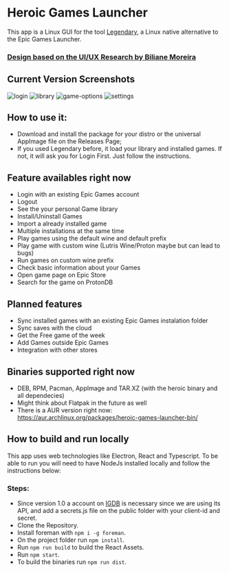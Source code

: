 # Heroic Games Launcher

This app is a Linux GUI for the tool [Legendary](https://github.com/derrod/legendary), a Linux native alternative to the Epic Games Launcher.

### [Design based on the UI/UX Research by Biliane Moreira ](https://bilianemoreira.com/heroic-game-launcher-for-linux)

## Current Version Screenshots
![login](https://user-images.githubusercontent.com/26871415/104103415-49b96b00-52a2-11eb-83bf-ac6aaab2ff55.png)
![library](https://user-images.githubusercontent.com/26871415/104103422-4cb45b80-52a2-11eb-922e-b708279e9abf.png)
![game-options](https://user-images.githubusercontent.com/26871415/104103431-5ccc3b00-52a2-11eb-9342-67adfd1a7f2c.png)
![settings](https://user-images.githubusercontent.com/26871415/104103433-5dfd6800-52a2-11eb-8f31-12841f2cd527.png)

## How to use it:
- Download and install the package for your distro or the universal AppImage file on the Releases Page;
- If you used Legendary before, it load your library and installed games. If not, it will ask you for Login First. Just follow the instructions.

## Feature availables right now
- Login with an existing Epic Games account
- Logout
- See the your personal Game library
- Install/Uninstall Games
- Import a already installed game
- Multiple installations at the same time
- Play games using the default wine and default prefix
- Play game with custom wine (Lutris Wine/Proton maybe but can lead to bugs)
- Run games on custom wine prefix
- Check basic information about your Games
- Open game page on Epic Store
- Search for the game on ProtonDB

## Planned features
- Sync installed games with an existing Epic Games instalation folder
- Sync saves with the cloud
- Get the Free game of the week
- Add Games outside Epic Games
- Integration with other stores

## Binaries supported right now
- DEB, RPM, Pacman, AppImage and TAR.XZ (with the heroic binary and all dependecies)
- Might think about Flatpak in the future as well
- There is a AUR version right now: https://aur.archlinux.org/packages/heroic-games-launcher-bin/

## How to build and run locally

This app uses web technologies like Electron, React and Typescript.
To be able to run you will need to have NodeJs installed locally and follow the instructions below:

### Steps:
  - Since version 1.0 a account on [IGDB](https://api-docs.igdb.com/?javascript#account-creation) is necessary since we are using its API, and add a secrets.js file on the public folder with your client-id and secret.
  - Clone the Repository.
  - Install foreman with `npm i -g foreman`.
  - On the project folder run `npm install`.
  - Run `npm run build` to build the React Assets.
  - Run `npm start`.
  - To build the binaries run `npm run dist`.
